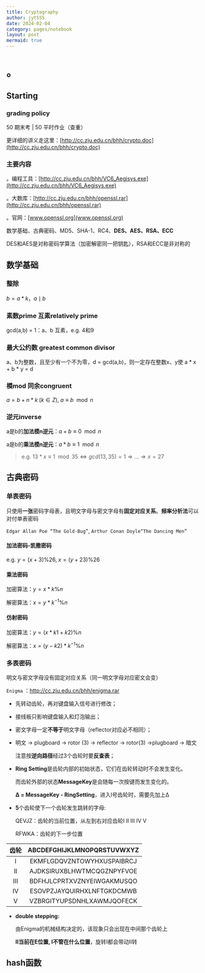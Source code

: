 ```yaml
---
title: Cryptography
author: jyt555
date: 2024-02-04
category: pages/notebook
layout: post
mermaid: true
---
```


# 。

## Starting

### grading policy

50 期末考 | 50 平时作业（查重）

更详细的讲义走这里：[http://cc.zju.edu.cn/bhh/crypto.doc](http://cc.zju.edu.cn/bhh/crypto.doc)

### 主要内容

。编程工具：[http://cc.zju.edu.cn/bhh/VC6_Aegisys.exe](http://cc.zju.edu.cn/bhh/VC6_Aegisys.exe)

。大数库：[http://cc.zju.edu.cn/bhh/openssl.rar](http://cc.zju.edu.cn/bhh/openssl.rar)

。官网：[www.openssl.org](www.openssl.org)

数学基础、古典密码、MD5、SHA-1、RC4、**DES、AES、RSA、ECC**

DES和AES是对称密码学算法（加密解密同一把钥匙），RSA和ECC是非对称的

## 数学基础

### 整除

$b = a * k，a \mid b$

### 素数prime 互素relatively prime

gcd(a,b) = 1：a、b 互素，e.g. 4和9

### 最大公约数 greatest common divisor

a、b为整数，且至少有一个不为零，d = gcd(a,b)，则一定存在整数x、y使 a * x + b * y = d

### 模mod 同余congruent

$a=b+n*k\;(k\in Z),\;a\equiv b\mod n$

### 逆元inverse

a是b的**加法模n逆元**：$a+b\equiv 0 \mod n$

a是b的**乘法模n逆元**：$a*b\equiv 1\mod n$

> e.g. $13*x\equiv 1\mod 35 \Leftrightarrow gcd(13,35)=1\Rightarrow \dots\Rightarrow x=27$

## 古典密码

### 单表密码

只使用**一张**密码字母表，且明文字母与密文字母有**固定对应关系**。**频率分析法**可以对付单表密码

`Edgar Allan Poe “The Gold-Bug”`, `Arthur Conan Doyle“The Dancing Men”`

#### 加法密码-凯撒密码

e.g. $y=(x+3)\% 26,\;x=(y+23)\%26$

#### 乘法密码

加密算法：$y=x*k\%n$

解密算法：$x=y*k^{-1}\%n$

#### 仿射密码

加密算法：$y=(x*k1+k2)\%n$

解密算法：$x=(y-k2)*k^{-1}\%n$

### 多表密码

明文与密文字母没有固定对应关系（同一明文字母对应密文会变）

`Enigma` ：http://cc.zju.edu.cn/bhh/enigma.rar

* 先转动齿轮，再对键盘输入信号进行修改；

* 接线板只影响键盘输入和灯泡输出；

* 密文字母一定**不等于**明文字母（reflector对应必不相同）；

* 明文 -> plugboard -> rotor (3) -> reflector -> rotor(3) ->plugboard -> 暗文
  
  注意按**逆向路径**经过3个齿轮时要**反查表**；
  
* **Ring Setting**是齿轮内部的初始状态，它们在齿轮转动时不会发生变化。
  
  而齿轮外部的状态**MessageKey**是会随每一次按键而发生变化的。
  
  **Δ = MessageKey - RingSetting**，进入I号齿轮时，需要先加上Δ
  
* **5**个齿轮使下一个齿轮发生跳转的字母:
  
  QEVJZ：齿轮的当前位置，从左到右对应齿轮I II III IV V
  
  RFWKA：齿轮的下一步位置

| 齿轮 | ABCDEFGHIJKLMNOPQRSTUVWXYZ |
| :--: | :------------------------: |
|  I   | EKMFLGDQVZNTOWYHXUSPAIBRCJ |
|  II  | AJDKSIRUXBLHWTMCQGZNPYFVOE |
| III  | BDFHJLCPRTXVZNYEIWGAKMUSQO |
|  IV  | ESOVPZJAYQUIRHXLNFTGKDCMWB |
|  V   | VZBRGITYUPSDNHLXAWMJQOFECK |

* **double stepping:** 
  
  由Enigma的机械结构决定的，该现象只会出现在中间那个齿轮上
  
  **II当前在E位置, I不管在什么位置**，旋转I都会带动II转

## hash函数

